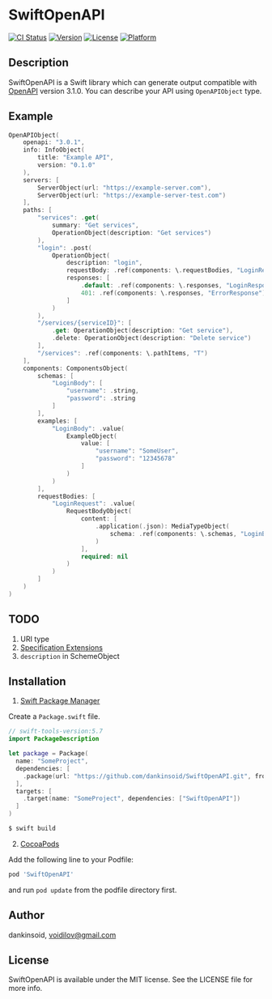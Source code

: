# SwiftOpenAPI

[![CI Status](https://img.shields.io/travis/dankinsoid/SwiftOpenAPI.svg?style=flat)](https://travis-ci.org/dankinsoid/SwiftOpenAPI)
[![Version](https://img.shields.io/cocoapods/v/SwiftOpenAPI.svg?style=flat)](https://cocoapods.org/pods/SwiftOpenAPI)
[![License](https://img.shields.io/cocoapods/l/SwiftOpenAPI.svg?style=flat)](https://cocoapods.org/pods/SwiftOpenAPI)
[![Platform](https://img.shields.io/cocoapods/p/SwiftOpenAPI.svg?style=flat)](https://cocoapods.org/pods/SwiftOpenAPI)


## Description
SwiftOpenAPI is a Swift library which can generate output compatible with [OpenAPI](https://swagger.io/specification/) version 3.1.0. You can describe your API using `OpenAPIObject` type.

## Example
```swift
OpenAPIObject(
    openapi: "3.0.1",
    info: InfoObject(
        title: "Example API",
        version: "0.1.0"
    ),
    servers: [
        ServerObject(url: "https://example-server.com"),
        ServerObject(url: "https://example-server-test.com")
    ],
    paths: [
        "services": .get(
            summary: "Get services",
            OperationObject(description: "Get services")
        ),
        "login": .post(
            OperationObject(
                description: "login",
                requestBody: .ref(components: \.requestBodies, "LoginRequest"),
                responses: [
                    .default: .ref(components: \.responses, "LoginResponse"),
                    401: .ref(components: \.responses, "ErrorResponse")
                ]
            )
        ),
        "/services/{serviceID}": [
            .get: OperationObject(description: "Get service"),
            .delete: OperationObject(description: "Delete service")
        ],
        "/services": .ref(components: \.pathItems, "T")
    ],
    components: ComponentsObject(
        schemas: [
            "LoginBody": [
                "username": .string,
                "password": .string
            ]
        ],
        examples: [
            "LoginBody": .value(
                ExampleObject(
                    value: [
                        "username": "SomeUser",
                        "password": "12345678"
                    ]
                )
            )
        ],
        requestBodies: [
            "LoginRequest": .value(
                RequestBodyObject(
                    content: [
                        .application(.json): MediaTypeObject(
                            schema: .ref(components: \.schemas, "LoginBody")
                        )
                    ],
                    required: nil
                )
            )
        ]
    )
)

```

## TODO
1. URI type
2. [Specification Extensions](https://swagger.io/specification/#specification-extensions)
3. `description` in SchemeObject
 
## Installation

1. [Swift Package Manager](https://github.com/apple/swift-package-manager)

Create a `Package.swift` file.
```swift
// swift-tools-version:5.7
import PackageDescription

let package = Package(
  name: "SomeProject",
  dependencies: [
    .package(url: "https://github.com/dankinsoid/SwiftOpenAPI.git", from: "1.23.0")
  ],
  targets: [
    .target(name: "SomeProject", dependencies: ["SwiftOpenAPI"])
  ]
)
```
```ruby
$ swift build
```

2.  [CocoaPods](https://cocoapods.org)

Add the following line to your Podfile:
```ruby
pod 'SwiftOpenAPI'
```
and run `pod update` from the podfile directory first.

## Author

dankinsoid, voidilov@gmail.com

## License

SwiftOpenAPI is available under the MIT license. See the LICENSE file for more info.
